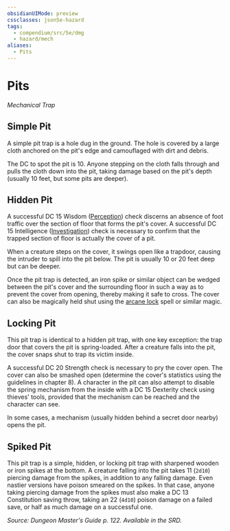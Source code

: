 ```yaml
---
obsidianUIMode: preview
cssclasses: json5e-hazard
tags:
  - compendium/src/5e/dmg
  - hazard/mech
aliases:
  - Pits
---
```

# Pits
*Mechanical Trap*  

## Simple Pit

A simple pit trap is a hole dug in the ground. The hole is covered by a large cloth anchored on the pit's edge and camouflaged with dirt and debris.

The DC to spot the pit is 10. Anyone stepping on the cloth falls through and pulls the cloth down into the pit, taking damage based on the pit's depth (usually 10 feet, but some pits are deeper).

## Hidden Pit

A successful DC 15 Wisdom ([Perception](2-Mechanics/CLI/rules/skills.md#Perception)) check discerns an absence of foot traffic over the section of floor that forms the pit's cover. A successful DC 15 Intelligence ([Investigation](2-Mechanics/CLI/rules/skills.md#Investigation)) check is necessary to confirm that the trapped section of floor is actually the cover of a pit.

When a creature steps on the cover, it swings open like a trapdoor, causing the intruder to spill into the pit below. The pit is usually 10 or 20 feet deep but can be deeper.

Once the pit trap is detected, an iron spike or similar object can be wedged between the pit's cover and the surrounding floor in such a way as to prevent the cover from opening, thereby making it safe to cross. The cover can also be magically held shut using the [arcane lock](2-Mechanics/CLI/spells/arcane-lock.md) spell or similar magic.

## Locking Pit

This pit trap is identical to a hidden pit trap, with one key exception: the trap door that covers the pit is spring-loaded. After a creature falls into the pit, the cover snaps shut to trap its victim inside.

A successful DC 20 Strength check is necessary to pry the cover open. The cover can also be smashed open (determine the cover's statistics using the guidelines in chapter 8). A character in the pit can also attempt to disable the spring mechanism from the inside with a DC 15 Dexterity check using thieves' tools, provided that the mechanism can be reached and the character can see.

In some cases, a mechanism (usually hidden behind a secret door nearby) opens the pit.

## Spiked Pit

This pit trap is a simple, hidden, or locking pit trap with sharpened wooden or iron spikes at the bottom. A creature falling into the pit takes 11 (`2d10`) piercing damage from the spikes, in addition to any falling damage. Even nastier versions have poison smeared on the spikes. In that case, anyone taking piercing damage from the spikes must also make a DC 13 Constitution saving throw, taking an 22 (`4d10`) poison damage on a failed save, or half as much damage on a successful one.

*Source: Dungeon Master's Guide p. 122. Available in the SRD.*